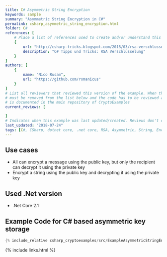 ```yaml
---
title: C# Asymmetric String Encryption
keywords: sample
summary: "Asymmetric String Encryption in C#"
permalink: csharp_asymmetric_string_encryption.html
folder: C#
references: [
    # Place a list of references used to create and/or understand this example.
    {
        url: "http://csharp-tricks.blogspot.com/2015/03/rsa-verschlusselung.html",
        description: "C# Tipps und Tricks: RSA Verschlüsselung"
    }
]
authors: [
    {
        name: "Nico Rusam",
        url: "https://github.com/romanicus"
    }
]
# List all reviewers that reviewed this version of the example. When the example is updated all old reviews
# must be removed from the list below and the code has to be reviewed again. The complete review process
# is documented in the main repository of CryptoExamples
current_reviews: [

]
# Indicates when this example was last updated/created. Reviews don't change this.
last_updated: "2018-07-24"
tags: [C#, CSharp, dotnet core, .net core, RSA, Asymmetric, String, Encryption]
---
```


## Use cases

- All can encrypt a message using the public key, but only the recipient can decrypt it using the private key
- Encrypt a string using the public key and decrypting it using the private key

## Used .Net version

- .Net Core 2.1

## Example Code for C# based asymmetric key storage

```csharp
{% include_relative csharp_cryptoexamples/src/ExampleAsymmetricStringEncryption.cs %}
```

{% include links.html %}

